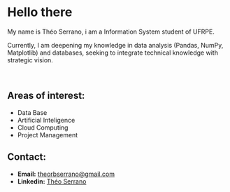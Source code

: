 # Hello there

My name is Théo Serrano, i am a Information System student of UFRPE.

Currently, I am deepening my knowledge in data analysis (Pandas, NumPy, Matplotlib) and databases, seeking to integrate technical knowledge with strategic vision.

<br>

## Areas of interest:

- Data Base
- Artificial Inteligence
- Cloud Computing
- Project Management

## Contact:

- **Email:** theorbserrano@gmail.com
- **Linkedin:** [Théo Serrano](https://www.linkedin.com/in/théo-serrano-94862b371/)
